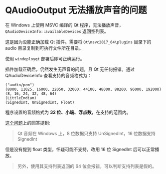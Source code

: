 # QAudioOutput 无法播放声音的问题

在 Windows 上使用 MSVC 编译的 Qt 程序，无法播放声音，`QAudioDeviceInfo::availableDevices` 返回空列表。

这是因为没能正确加载 Qt 插件。需要将 `Qt\msvc2017_64\plugins` 目录下的 audio 目录复制到可执行文件所在目录。

使用 `windeployqt` 部署后即可正确运行。

插件加载正确后，仍然发生无声音的问题，且 Qt 无任何报错。通过 QAudioDeviceInfo 查看支持的音频格式为：

```
("audio/pcm")
(8000, 11025, 16000, 22050, 32000, 44100, 48000, 88200, 96000, 192000)
(8, 16, 24, 32, 48, 64)
(LittleEndian)
(SignedInt, UnSignedInt, Float)
```

程序设置的音频格式为 **32 位、小端、浮点数**，在支持的范围内。

[这个问题](https://stackoverflow.com/questions/15594180/qaudiooutput-in-qt5-is-not-producing-any-sound)上的回答提到:  

> Qt 音频在 Windows 上，8 位数据只支持 UnSignedInt，16 位数据支持 SignedInt

但是没有提到 float 类型，怀疑可能不支持，改用 16 位 SignedInt 后可以正常播放。

> 另外，使用其支持列表返回的 64 位会报错，可以判断支持列表是假的。